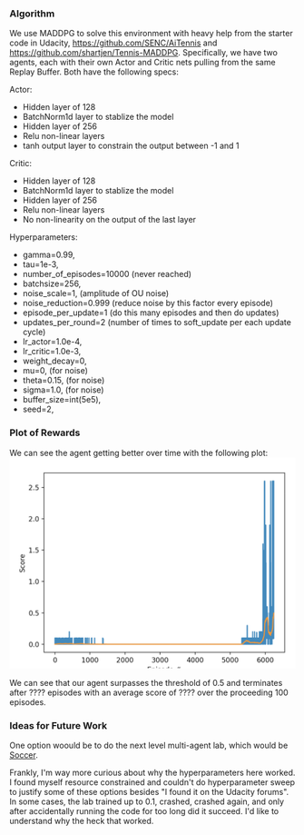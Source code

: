 ### Algorithm
We use MADDPG to solve this environment with heavy help from the starter code in Udacity, https://github.com/SENC/AiTennis and https://github.com/shartjen/Tennis-MADDPG.  Specifically, we have two agents, each with their own Actor and Critic nets pulling from the same Replay Buffer. Both have the following specs:

Actor:
* Hidden layer of 128
* BatchNorm1d layer to stablize the model
* Hidden layer of 256
* Relu non-linear layers
* tanh output layer to constrain the output between -1 and 1

Critic:
* Hidden layer of 128
* BatchNorm1d layer to stablize the model
* Hidden layer of 256
* Relu non-linear layers
* No non-linearity on the output of the last layer
 
Hyperparameters:
* gamma=0.99,
* tau=1e-3,
* number_of_episodes=10000 (never reached)
* batchsize=256,
* noise_scale=1, (amplitude of OU noise)
* noise_reduction=0.999 (reduce noise by this factor every episode)
* episode_per_update=1 (do this many episodes and then do updates)
* updates_per_round=2 (number of times to soft_update per each update cycle)
* lr_actor=1.0e-4,
* lr_critic=1.0e-3,
* weight_decay=0,
* mu=0, (for noise)
* theta=0.15, (for noise)
* sigma=1.0, (for noise)
* buffer_size=int(5e5),
* seed=2,

### Plot of Rewards
We can see the agent getting better over time with the following plot:
![score plot](scores.png)

We can see that our agent surpasses the threshold of 0.5 and terminates after ???? episodes with an average score of ???? over the proceeding 100 episodes.

### Ideas for Future Work

One option woould be to do the next level multi-agent lab, which would be [Soccer](https://github.com/Unity-Technologies/ml-agents/blob/master/docs/Learning-Environment-Examples.md).

Frankly, I'm way more curious about why the hyperparameters here worked.  I found myself resource constrained and couldn't do hyperparameter sweep to justify some of these options besides "I found it on the Udacity forums".  In some cases, the lab trained up to 0.1, crashed, crashed again, and only after accidentally running the code for too long did it succeed.  I'd like to understand why the heck that worked.
